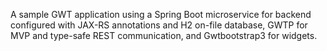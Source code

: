 A sample GWT application using a Spring Boot microservice for backend configured with JAX-RS annotations and H2 on-file database,  GWTP for MVP and type-safe REST communication, and Gwtbootstrap3 for widgets.
